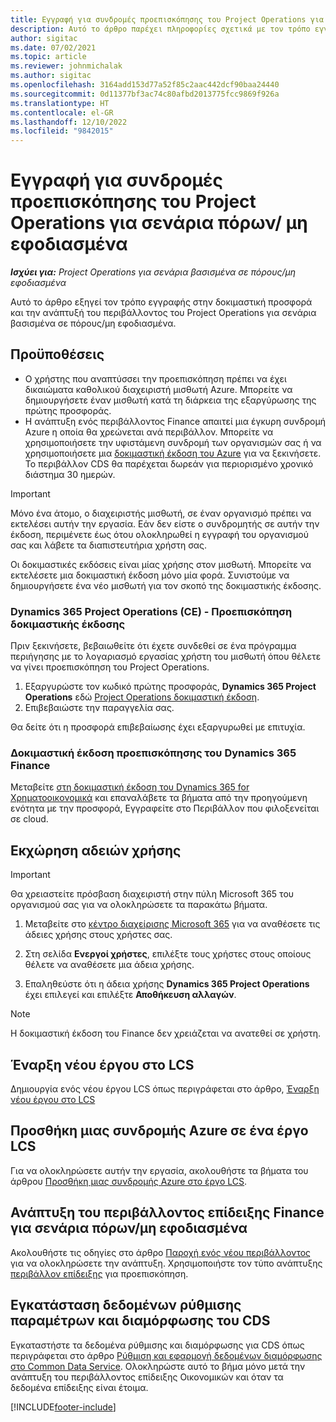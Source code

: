 ```yaml
---
title: Εγγραφή για συνδρομές προεπισκόπησης του Project Operations για σενάρια πόρων/ μη εφοδιασμένα
description: Αυτό το άρθρο παρέχει πληροφορίες σχετικά με τον τρόπο εγγραφής στο Project Operations και την ανάπτυξή του για σενάρια βασισμένα σε πόρους/μη εφοδιασμένα.
author: sigitac
ms.date: 07/02/2021
ms.topic: article
ms.reviewer: johnmichalak
ms.author: sigitac
ms.openlocfilehash: 3164add153d77a52f85c2aac442dcf90baa24440
ms.sourcegitcommit: 0d11377bf3ac74c80afbd2013775fcc9869f926a
ms.translationtype: HT
ms.contentlocale: el-GR
ms.lasthandoff: 12/10/2022
ms.locfileid: "9842015"
---
```

# <a name="sign-up-for-project-operations-preview-subscriptions-for-resource-non-stocked-scenarios"></a>Εγγραφή για συνδρομές προεπισκόπησης του Project Operations για σενάρια πόρων/ μη εφοδιασμένα

_**Ισχύει για:** Project Operations για σενάρια βασισμένα σε πόρους/μη εφοδιασμένα_



Αυτό το άρθρο εξηγεί τον τρόπο εγγραφής στην δοκιμαστική προσφορά και την ανάπτυξή του περιβάλλοντος του Project Operations για σενάρια βασισμένα σε πόρους/μη εφοδιασμένα.

## <a name="prerequisites"></a>Προϋποθέσεις
- Ο χρήστης που αναπτύσσει την προεπισκόπηση πρέπει να έχει δικαιώματα καθολικού διαχειριστή μισθωτή Azure. Μπορείτε να δημιουργήσετε έναν μισθωτή κατά τη διάρκεια της εξαργύρωσης της πρώτης προσφοράς. 
- Η ανάπτυξη ενός περιβάλλοντος Finance απαιτεί μια έγκυρη συνδρομή Azure η οποία θα χρεώνεται ανά περιβάλλον. Μπορείτε να χρησιμοποιήσετε την υφιστάμενη συνδρομή των οργανισμών σας ή να χρησιμοποιήσετε μια [δοκιμαστική έκδοση του Azure](https://azure.microsoft.com/free/) για να ξεκινήσετε. Το περιβάλλον CDS θα παρέχεται δωρεάν για περιορισμένο χρονικό διάστημα 30 ημερών.

> [!IMPORTANT]
> Μόνο ένα άτομο, ο διαχειριστής μισθωτή, σε έναν οργανισμό πρέπει να εκτελέσει αυτήν την εργασία. Εάν δεν είστε ο συνδρομητής σε αυτήν την έκδοση, περιμένετε έως ότου ολοκληρωθεί η εγγραφή του οργανισμού σας και λάβετε τα διαπιστευτήρια χρήστη σας.
> 
> Οι δοκιμαστικές εκδόσεις είναι μίας χρήσης στον μισθωτή. Μπορείτε να εκτελέσετε μια δοκιμαστική έκδοση μόνο μία φορά. Συνιστούμε να δημιουργήσετε ένα νέο μισθωτή για τον σκοπό της δοκιμαστικής έκδοσης.


### <a name="dynamics-365-project-operations-ce---preview-trial"></a>Dynamics 365 Project Operations (CE) - Προεπισκόπηση δοκιμαστικής έκδοσης 

Πριν ξεκινήσετε, βεβαιωθείτε ότι έχετε συνδεθεί σε ένα πρόγραμμα περιήγησης με το λογαριασμό εργασίας χρήστη του μισθωτή όπου θέλετε να γίνει προεπισκόπηση του Project Operations.

1. Εξαργυρώστε τον κωδικό πρώτης προσφοράς, **Dynamics 365 Project Operations** εδώ [Project Operations δοκιμαστική έκδοση](https://aka.ms/try-po).
2. Επιβεβαιώστε την παραγγελία σας.

  Θα δείτε ότι η προσφορά επιβεβαίωσης έχει εξαργυρωθεί με επιτυχία.

### <a name="dynamics-365-finance-preview-trial"></a>Δοκιμαστική έκδοση προεπισκόπησης του Dynamics 365 Finance

Μεταβείτε [στη δοκιμαστική έκδοση του Dynamics 365 for Χρηματοοικονομικά](https://aka.ms/trypoche) και επαναλάβετε τα βήματα από την προηγούμενη ενότητα με την προσφορά, Εγγραφείτε στο Περιβάλλον που φιλοξενείται σε cloud.  

## <a name="assign-licenses"></a>Εκχώρηση αδειών χρήσης

> [!IMPORTANT]
> Θα χρειαστείτε πρόσβαση διαχειριστή στην πύλη Microsoft 365 του οργανισμού σας για να ολοκληρώσετε τα παρακάτω βήματα.

1. Μεταβείτε στο [κέντρο διαχείρισης Microsoft 365](https://portal.office.com/) για να αναθέσετε τις άδειες χρήσης στους χρήστες σας.

2. Στη σελίδα **Ενεργοί χρήστες**, επιλέξτε τους χρήστες στους οποίους θέλετε να αναθέσετε μια άδεια χρήσης.

3. Επαληθεύστε ότι η άδεια χρήσης **Dynamics 365 Project Operations** έχει επιλεγεί και επιλέξτε **Αποθήκευση αλλαγών**.

> [!NOTE]
> Η δοκιμαστική έκδοση του Finance δεν χρειάζεται να ανατεθεί σε χρήστη.

## <a name="start-a-new-project-in-lcs"></a>Έναρξη νέου έργου στο LCS

Δημιουργία ενός νέου έργου LCS όπως περιγράφεται στο άρθρο, [Έναρξη νέου έργου στο LCS](create-lcs-project.md)

## <a name="add-an-azure-subscription-to-an-lcs-project"></a>Προσθήκη μιας συνδρομής Azure σε ένα έργο LCS

Για να ολοκληρώσετε αυτήν την εργασία, ακολουθήστε τα βήματα του άρθρου [Προσθήκη μιας συνδρομής Azure στο έργο LCS](resource-add-azure-subscription-lcs-project.md).

## <a name="deploy-finance-demo-environment-with-project-operations-for-resourcenon-stocked-scenarios"></a>Ανάπτυξη του περιβάλλοντος επίδειξης Finance για σενάρια πόρων/μη εφοδιασμένα

Ακολουθήστε τις οδηγίες στο άρθρο [Παροχή ενός νέου περιβάλλοντος](resource-provision-new-environment.md) για να ολοκληρώσετε την ανάπτυξη. Χρησιμοποιήστε τον τύπο ανάπτυξης [περιβάλλον επίδειξης](/dynamics365/fin-ops-core/dev-itpro/deployment/deploy-demo-environment) για προεπισκόπηση. 

## <a name="install-cds-setup-and-configuration-data"></a>Εγκατάσταση δεδομένων ρύθμισης παραμέτρων και διαμόρφωσης του CDS

Εγκαταστήστε τα δεδομένα ρύθμισης και διαμόρφωσης για CDS όπως περιγράφεται στο άρθρο [Ρύθμιση και εφαρμογή δεδομένων διαμόρφωσης στο Common Data Service](resource-apply-pro-setup-config-data.md).
Ολοκληρώστε αυτό το βήμα μόνο μετά την ανάπτυξη του περιβάλλοντος επίδειξης Οικονομικών και όταν τα δεδομένα επίδειξης είναι έτοιμα.


[!INCLUDE[footer-include](../includes/footer-banner.md)]
